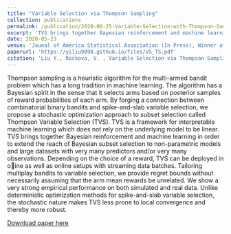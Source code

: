 ```yaml
---
title: "Variable Selection via Thompson Sampling"
collection: publications
permalink: /publication/2020-06-25-Variable-Selection-with-Thompson-Sampling
excerpt: 'TVS brings together Bayesian reinforcement and machine learning in order to extend the reach of Bayesian subset selection to non-parametric models and large datasets with very many predictors and/or very many observations. '
date: 2020-05-23
venue: 'Jounal of America Statistical Association (In Press), Winner of SBSS 2020 Student Paper Competition awarded by ASA'
paperurl: 'https://yiliu9090.github.io/files/VS_TS.pdf'
citation: 'Liu Y., Rockova, V. . Variable Selection via Thompson Sampling[J].&quot; <i> arXiv preprint arXiv:2007.00187, 2020. </i>. 1(3).'
---
```

Thompson sampling is a heuristic algorithm for the multi-armed bandit problem which has a long tradition in machine learning. The algorithm has a Bayesian spirit in the sense that it selects arms based on posterior samples of reward probabilities of each arm. By forging a connection between combinatorial binary bandits and spike-and-slab variable selection, we propose a stochastic optimization approach to subset selection called Thompson Variable Selection (TVS). TVS is a framework for interpretable machine learning which does not rely on the underlying model to be linear. TVS brings together Bayesian reinforcement and machine learning in order to extend the reach of Bayesian subset selection to non-parametric models and large datasets with very many predictors and/or very many observations. Depending on the choice of a reward, TVS can be deployed in oine as well as online setups with streaming data batches. Tailoring multiplay bandits to variable selection, we provide regret bounds without necessarily assuming that the arm mean rewards be unrelated. We show a very strong empirical performance on both simulated and real data. Unlike deterministic optimization methods for spike-and-slab variable selection, the stochastic nature makes TVS less prone to local convergence and thereby more robust.

[Download paper here](https://yiliu9090.github.io/files/VS_TS.pdf)

